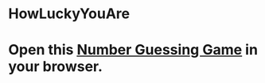 # HowLuckyYouAre
<h1><b>Open this <u><a href="https://27-nakulrathore.github.io/HowLuckyYouAre/" target="_blank">Number Guessing Game</a></u> in your browser.</b></h1>
